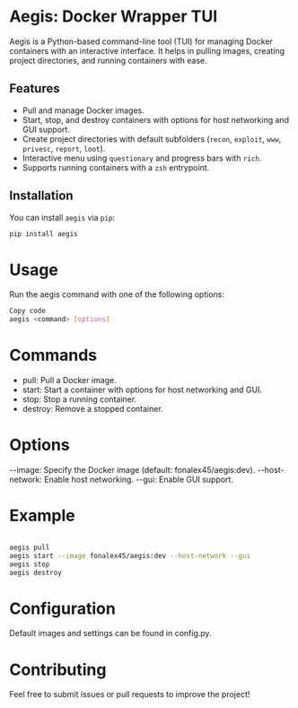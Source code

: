 
# Aegis: Docker Wrapper TUI

Aegis is a Python-based command-line tool (TUI) for managing Docker containers with an interactive interface. It helps in pulling images, creating project directories, and running containers with ease.

## Features
- Pull and manage Docker images.
- Start, stop, and destroy containers with options for host networking and GUI support.
- Create project directories with default subfolders (`recon`, `exploit`, `www`, `privesc`, `report`, `loot`).
- Interactive menu using `questionary` and progress bars with `rich`.
- Supports running containers with a `zsh` entrypoint.

## Installation

You can install `aegis` via `pip`:

```bash
pip install aegis
```

# Usage

Run the aegis command with one of the following options:

```bash
Copy code
aegis <command> [options]
```

# Commands
- pull: Pull a Docker image.
- start: Start a container with options for host networking and GUI.
- stop: Stop a running container.
- destroy: Remove a stopped container.

# Options

--image: Specify the Docker image (default: fonalex45/aegis:dev).
--host-network: Enable host networking.
--gui: Enable GUI support.

# Example


```bash

aegis pull
aegis start --image fonalex45/aegis:dev --host-network --gui
aegis stop
aegis destroy
```

# Configuration
Default images and settings can be found in config.py.

# Contributing
Feel free to submit issues or pull requests to improve the project!
